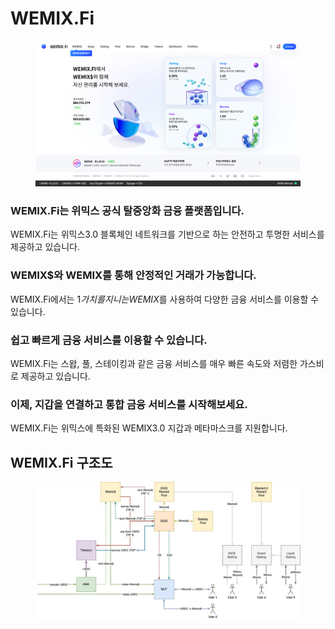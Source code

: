 # WEMIX.Fi

<figure><img src=".gitbook/assets/wemixfi_home_1.png" alt=""><figcaption></figcaption></figure>

### WEMIX.Fi는 위믹스 공식 탈중앙화 금융 플랫폼입니다.

WEMIX.Fi는 위믹스3.0 블록체인 네트워크를 기반으로 하는 안전하고 투명한 서비스를 제공하고 있습니다.

### WEMIX$와 WEMIX를 통해 안정적인 거래가 가능합니다.

WEMIX.Fi에서는 $1 가치를 지니는 WEMIX$를 사용하여 다양한 금융 서비스를 이용할 수 있습니다.

### 쉽고 빠르게 금융 서비스를 이용할 수 있습니다.

WEMIX.Fi는 스왑, 풀, 스테이킹과 같은 금융 서비스를 매우 빠른 속도와 저렴한 가스비로 제공하고 있습니다.

### 이제, 지갑을 연결하고 통합 금융 서비스를 시작해보세요.

WEMIX.Fi는 위믹스에 특화된 WEMIX3.0 지갑과 메타마스크를 지원합니다.

## WEMIX.Fi 구조도

<figure><img src=".gitbook/assets/WEMIXFI 전체플로우.jpg" alt=""><figcaption></figcaption></figure>
